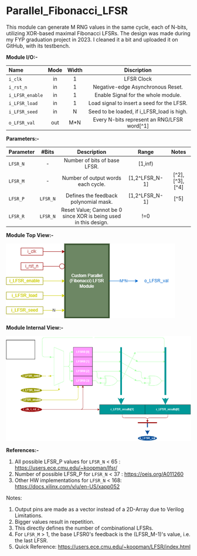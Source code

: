 # Parallel_Fibonacci_LFSR
This module can generate M RNG values in the same cycle, each of N-bits, utilizing XOR-based maximal Fibonacci LFSRs. The design was made during my FYP graduation project in 2023. I cleaned it a bit and uploaded it on GitHub, with its testbench. 

**Module I/O:-**

| Name           | Mode  | Width | Discription |
|:-------------- |:-----:|:-----:|:------------------------------------------:|
| `i_clk`        |  in   |   1   | LFSR Clock                                 |
| `i_rst_n`      |  in   |   1   | Negative-edge Asynchronous Reset.          |
| `i_LFSR_enable`|  in   |   1   | Enable Signal for the whole module.        |
| `i_LFSR_load`  |  in   |   1   | Load signal to insert a seed for the LFSR. |
| `i_LFSR_seed`  |  in   |   N   | Seed to be loaded, if i_LFSR_load is high. |
| `o_LFSR_val`   |  out  |  M*N  | Every N-bits represent an RNG/LFSR word[^1]|

**Parameters:-**

| Parameter      | #Bits  | Description                | Range          |  Notes  |
|:-------------- |:------:|:--------------------------:|:--------------:|:-------:|
|`LFSR_N`        | -      |Number of bits of base LFSR.|[1,inf)         |         | 
|`LFSR_M`        | -      |Number of output words each cycle.|[1,2^LFSR_N-1]  | [^2],[^3],[^4]|
|`LFSR_P`        |`LFSR_N`|Defines the feedback polynomial mask.|[1,2^LFSR_N-1]  | [^5]    |
|`LFSR_R`        |`LFSR_N`|Reset Value; Cannot be 0 since XOR is being used in this design.| !=0            |         |


**Module Top View:-**

![alt text](/custom_parallel_lfsr_io.drawio.png "Top View")

**Module Internal View:-**

![alt text](/custom_parallel_lfsr_internal.drawio.png "Internal View")

**References:-**
1. All possible LFSR_P values for `LFSR_N` < 65 : https://users.ece.cmu.edu/~koopman/lfsr/
2. Number of possible LFSR_P  for `LFSR_N` < 37 : https://oeis.org/A011260
3. Other HW implementations   for `LFSR_N` < 168: https://docs.xilinx.com/v/u/en-US/xapp052

Notes:
1. Output pins are made as a vector instead of a 2D-Array due to Verilog Limitations.
2. Bigger values result in repetition.
3. This directly defines the number of combinational LFSRs.
4. For `LFSR_M` > 1, the base LFSR0's feedback is the (LFSR_M-1)'s value, i.e. the last LFSR.
5. Quick Reference: https://users.ece.cmu.edu/~koopman/LFSR/index.html
